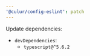 ```yaml
---
'@culur/config-eslint': patch
---
```


Update dependencies:

- `devDependencies`:
  - `typescript@^5.6.2`
